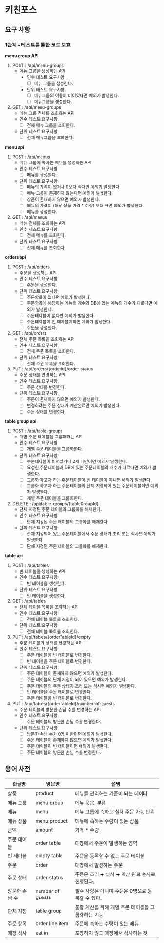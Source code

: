 # 키친포스

## 요구 사항

### 1단계 - 테스트를 통한 코드 보호

**menu group API**

1. POST : /api/menu-groups
    - 메뉴 그룹을 생성하는 API
        - 인수 테스트 요구사항
            - [ ] 메뉴 그룹을 생성한다.
        - 단위 테스트 요구사항
            - [ ] 메뉴그룹의 이름이 비어있다면 예외가 발생한다.
            - [ ] 메뉴그룹을 생성한다.

2. GET : /api/menu-groups
    - 메뉴 그룹 전체를 조회하는 API
    - 인수 테스트 요구사항
        - [ ] 전체 메뉴 그룹을 조회한다.
    - 단위 테스트 요구사항
        - [ ] 전체 메뉴그룹을 조회한다.

**menu api**

1. POST : /api/menus
    - 메뉴 그룹에 속하는 메뉴를 생성하는 API
    - 인수 테스트 요구사항
        - [ ] 메뉴를 생성한다.
    - 단위 테스트 요구사항
        - [ ] 메뉴의 가격이 없거나 0보다 작다면 예외가 발생한다.
        - [ ] 메뉴 그룹이 존재하지 않는다면 예외가 발생한다.
        - [ ] 상품이 존재하지 않으면 예외가 발생한다.
        - [ ] 메뉴의 가격이 (해당 상품 가격 * 수량) 보다 크면 예외가 발생한다.
        - [ ] 메뉴를 생성한다.

2. GET : /api/menus
    - 메뉴 전체를 조회하는 API
    - 인수 테스트 요구사항
        - [ ] 전체 메뉴를 조회한다.
    - 단위 테스트 요구사항
        - [ ] 전체 메뉴를 조회한다.

**orders api**

1. POST : /api/orders
    - 주문을 생성하는 API
    - 인수 테스트 요구사항
        - [ ] 주문을 생성한다.
    - 단위 테스트 요구사항
        - [ ] 주문항목이 없다면 예외가 발생한다.
        - [ ] 주문항목에 해당하는 메뉴의 개수와 DB에 있는 메뉴의 개수가 다르다면 예외가 발생한다.
        - [ ] 주문테이블이 없다면 예외가 발생한다.
        - [ ] 주문테이블이 빈 테이블이라면 예외가 발생한다.
        - [ ] 주문을 생성한다.

2. GET : /api/orders
    - 전체 주문 목록을 조회하는 API
    - 인수 테스트 요구사항
        - [ ] 전체 주문 목록을 조회한다.
    - 단위 테스트 요구사항
        - [ ] 전체 주문 목록을 조회한다.

3. PUT : /api/orders/{orderId}/order-status
    - 주문 상태를 변경하는 API
    - 인수 테스트 요구사항
        - [ ] 주문 상태를 변경한다.
    - 단위 테스트 요구사항
        - [ ] 주문이 존재하지 않으면 예외가 발생한다.
        - [ ] 변경하려는 주문 상태가 계산완료면 예외가 발생한다.
        - [ ] 주문 상태를 변경한다.

**table group api**

1. POST : /api/table-groups
    - 개별 주문 테이블을 그룹화하는 API
    - 인수 테스트 요구사항
        - [ ] 개별 주문 테이블을 그룹화한다.
    - 단위 테스트 요구사항
        - [ ] 주문테이블이 비어있거나 2개 미만이면 예외가 발생한다.
        - [ ] 요청한 주문테이블과 DB에 있는 주문테이블의 개수가 다르다면 예외가 발생한다.
        - [ ] 그룹화 하고자 하는 주문테이블이 빈 테이블이 아니면 예외가 발생한다.
        - [ ] 그룹화 하고자 하는 주문테이블의 단체 지정되어 있는 주문테이블이면 예외가 발생한다.
        - [ ] 개별 주문 테이블을 그룹화한다.

2. DELETE : /api/table-groups/{tableGroupId}
    - 단체 지정된 주문 테이블의 그룹화를 해제한다.
    - 인수 테스트 요구사항
        - [ ] 단체 지정된 주문 테이블의 그룹화를 해제한다.
    - 단위 테스트 요구사항
        - [ ] 잔체 지정되어 있는 주문테이블에서 주문 상태가 조리 또는 식사면 예외가 발생한다
        - [ ] 단체 지정된 주문 테이블의 그룹화를 해제한다.

**table api**

1. POST : /api/tables
    - 빈 테이블을 생성하는 API
    - 인수 테스트 요구사항
        - [ ] 빈 테이블을 생성한다.
    - 단위 테스트 요구사항
        - [ ] 빈 테이블을 생성한다.

2. GET : /api/tables
    - 전체 테이블 목록을 조회하는 API
    - 인수 테스트 요구사항
        - [ ] 전체 테이블 목록을 조회한다.
    - 단위 테스트 요구사항
        - [ ] 전체 테이블 목록을 조회한다.

3. PUT : /api/tables/{orderTableId}/empty
    - 주문 테이블의 상태를 변경하는 API
    - 인수 테스트 요구사항
        - [ ] 주문 테이블을 빈 테이블로 변경한다.
        - [ ] 빈 테이블을 주문 테이블로 변경한다.
    - 단위 테스트 요구사항
        - [ ] 주문 테이블이 존재하지 않으면 예외가 발생한다.
        - [ ] 주문 테이블의 단체 지정이 되어 있으면 예외가 발생한다.
        - [ ] 주문 테이블의 주문 상태가 조리 또는 식사면 예외가 발생한다.
        - [ ] 빈 테이블을 주문 테이블로 변경한다.
        - [ ] 주문 테이블을 빈 테이블로 변경한다.

4. PUT : /api/tables/{orderTableId}/number-of-guests
    - 주문 테이블의 방문한 손님 수를 변경하는 API
    - 인수 테스트 요구사항
        - [ ] 주문 테이블의 방문한 손님 수를 변경한다.
    - 단위 테스트 요구사항
        - [ ] 방문한 손님 수가 0명 미만이면 예외가 발생한다.
        - [ ] 주문 테이블이 존재하지 않으면 예외가 발생한다.
        - [ ] 주문 테이블이 빈 테이블이면 예외가 발생한다.
        - [ ] 주문 테이블의 방문한 손님 수를 변경한다.

## 용어 사전

| 한글명 | 영문명 | 설명 |
| --- | --- | --- |
| 상품 | product | 메뉴를 관리하는 기준이 되는 데이터 |
| 메뉴 그룹 | menu group | 메뉴 묶음, 분류 |
| 메뉴 | menu | 메뉴 그룹에 속하는 실제 주문 가능 단위 |
| 메뉴 상품 | menu product | 메뉴에 속하는 수량이 있는 상품 |
| 금액 | amount | 가격 * 수량 |
| 주문 테이블 | order table | 매장에서 주문이 발생하는 영역 |
| 빈 테이블 | empty table | 주문을 등록할 수 없는 주문 테이블 |
| 주문 | order | 매장에서 발생하는 주문 |
| 주문 상태 | order status | 주문은 조리 ➜ 식사 ➜ 계산 완료 순서로 진행된다. |
| 방문한 손님 수 | number of guests | 필수 사항은 아니며 주문은 0명으로 등록할 수 있다. |
| 단체 지정 | table group | 통합 계산을 위해 개별 주문 테이블을 그룹화하는 기능 |
| 주문 항목 | order line item | 주문에 속하는 수량이 있는 메뉴 |
| 매장 식사 | eat in | 포장하지 않고 매장에서 식사하는 것 |